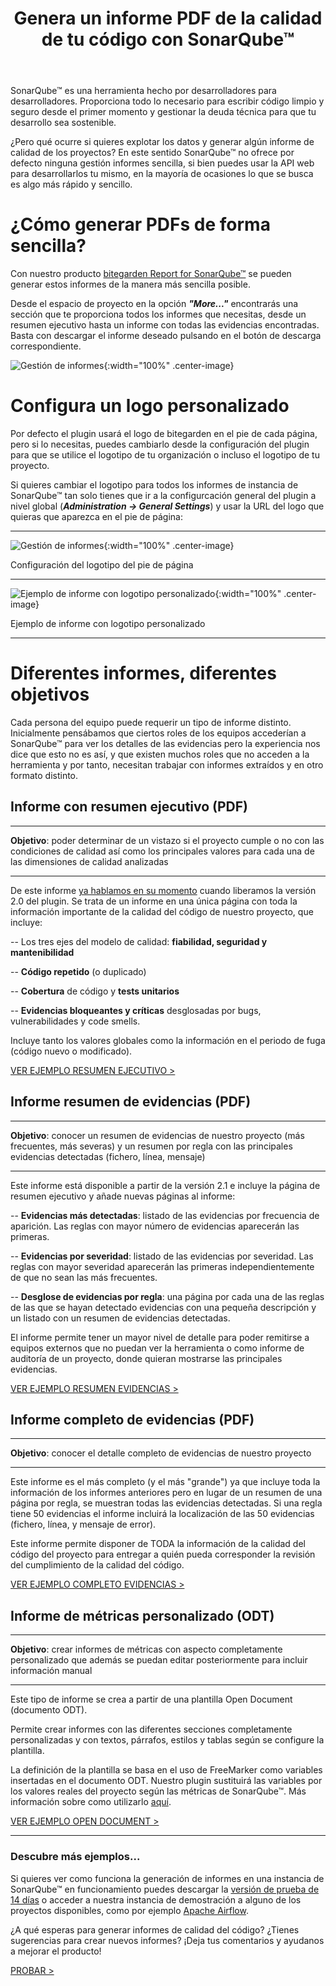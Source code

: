 ﻿---
layout: post_es
title: Genera un informe PDF de la calidad de tu código con SonarQube&trade;
description: Diferentes formas de generar informes de tus datos de la calidad del código en SonarQube&trade;

english: generate-code-quality-pdf-report-sonarqube
permalink: genera-informe-pdf-calidad-codigo-sonarqube
cover: /img/thumbs/2020-07-28-generate-pdf-report-with-sonarqube.png
---

SonarQube&trade; es una herramienta hecho por desarrolladores para desarrolladores. Proporciona todo lo 
necesario para escribir código limpio y seguro desde el primer momento y gestionar la deuda técnica para que
tu desarrollo sea sostenible. 

¿Pero qué ocurre si quieres explotar los datos y generar algún informe de calidad de los proyectos? En este sentido 
SonarQube&trade; no ofrece por defecto ninguna gestión informes sencilla, si bien puedes usar la API web para desarrollarlos tu 
 mismo, en la mayoría de ocasiones lo que se busca es algo más rápido y sencillo.
 
# ¿Cómo generar PDFs de forma sencilla?

Con nuestro producto [bitegarden Report for SonarQube&trade;](/es/sonarqube-report) se pueden generar estos informes 
de la manera más sencilla posible. 

Desde el espacio de proyecto en la opción ___"More..."___ encontrarás una sección que te proporciona todos los informes que
necesitas, desde un resumen ejecutivo hasta un informe con todas las evidencias encontradas. Basta con descargar el informe
deseado pulsando en el botón de descarga correspondiente.

![Gestión de informes](/img/sonarqube-report/bitegarden-report-management_es.png){:width="100%" .center-image}

# Configura un logo personalizado

Por defecto el plugin usará el logo de bitegarden en el pie de cada página, pero si lo necesitas, puedes cambiarlo
desde la configuración del plugin para que se utilice el logotipo de tu organización o incluso el logotipo de tu proyecto.

Si quieres cambiar el logotipo para todos los informes de instancia de SonarQube&trade; tan solo tienes que ir a la 
configurcación general del plugin a nivel global (___Administration -> General Settings___) y usar la URL del logo que
quieras que aparezca en el pie de página:

---

![Gestión de informes](/img/sonarqube-report/bitegarden-report-logo-global-settings.png){:width="100%" .center-image}

<p class="center-text">
    Configuración del logotipo del pie de página
</p>

--- 

![Ejemplo de informe con logotipo personalizado](/img/posts/2020-07-28-bitegarden-report-logo-sample.png){:width="100%" .center-image}

<p class="center-text">
    Ejemplo de informe con logotipo personalizado
</p>

---

# Diferentes informes, diferentes objetivos

Cada persona del equipo puede requerir un tipo de informe distinto. Inicialmente pensábamos que ciertos roles de los equipos
accederían a SonarQube&trade; para ver los detalles de las evidencias pero la experiencia nos dice que esto no es así, y
que existen muchos roles que no acceden a la herramienta y por tanto, necesitan trabajar con informes extraídos y en otro
formato distinto.

## Informe con resumen ejecutivo (PDF)

---

**Objetivo**: poder determinar de un vistazo si el proyecto cumple o no con las condiciones de calidad así como los principales
valores para cada una de las dimensiones de calidad analizadas

---

De este informe [ya hablamos en su momento](/nueva-version-report-2-0) cuando liberamos la versión 2.0 del plugin. Se 
trata de un informe en una única página con toda la información importante de la calidad del código de nuestro proyecto, 
que incluye:

-- Los tres ejes del modelo de calidad: **fiabilidad, seguridad y mantenibilidad**

-- **Código repetido** (o duplicado)

-- **Cobertura** de código y **tests unitarios**

-- **Evidencias bloqueantes y críticas** desglosadas por bugs, vulnerabilidades y code smells.

Incluye tanto los valores globales como la información en el periodo de fuga (código nuevo o modificado). 

<a href="http://sonarqube.bitegarden.com/api/bitegarden/report/pdf?resource=apache:airflow&branch=master" target="_blank" class="btn btn-primary btn-call-to-action fancybox">VER EJEMPLO RESUMEN EJECUTIVO ></a>

## Informe resumen de evidencias (PDF)

---

**Objetivo**: conocer un resumen de evidencias de nuestro proyecto (más frecuentes, más severas) y un resumen por regla
con las principales evidencias detectadas (fichero, línea, mensaje) 

---

Este informe está disponible a partir de la versión 2.1 e incluye la página de resumen ejecutivo y añade nuevas páginas
al informe:

-- **Evidencias más detectadas**: listado de las evidencias por frecuencia de aparición. Las reglas con mayor número de 
evidencias aparecerán las primeras.

-- **Evidencias por severidad**: listado de las evidencias por severidad. Las reglas con mayor severidad aparecerán las
primeras independientemente de que no sean las más frecuentes.

-- **Desglose de evidencias por regla**: una página por cada una de las reglas de las que se hayan detectado evidencias
con una pequeña descripción y un listado con un resumen de evidencias detectadas. 

El informe permite tener un mayor nivel de detalle para poder remitirse a equipos externos que no puedan ver la herramienta 
o como informe de auditoría de un proyecto, donde quieran mostrarse las principales evidencias.  

<a href="http://sonarqube.bitegarden.com/api/bitegarden/report/pdf_issues_breakdown?resource=apache:airflow&branch=master" target="_blank" class="btn btn-primary btn-call-to-action fancybox">VER EJEMPLO RESUMEN EVIDENCIAS ></a>

## Informe completo de evidencias (PDF)

---

**Objetivo**: conocer el detalle completo de evidencias de nuestro proyecto

---
  
Este informe es el más completo (y el más "grande") ya que incluye toda la información de los informes anteriores pero 
en lugar de un resumen de una página por regla, se muestran todas las evidencias detectadas. Si una regla tiene 50 evidencias
el informe incluirá la localización de las 50 evidencias (fichero, línea, y mensaje de error).

Este informe permite disponer de TODA la información de la calidad del código del proyecto para entregar a quién pueda
corresponder la revisión del cumplimiento de la calidad del código.

<a href="http://sonarqube.bitegarden.com/api/bitegarden/report/pdf_full_issues_breakdown?resource=apache:airflow&branch=master" target="_blank" class="btn btn-primary btn-call-to-action fancybox">VER EJEMPLO COMPLETO EVIDENCIAS ></a>

## Informe de métricas personalizado (ODT)

---

**Objetivo**: crear informes de métricas con aspecto completamente personalizado que además se puedan editar posteriormente
para incluir información manual 

---
  
Este tipo de informe se crea a partir de una plantilla Open Document (documento ODT).

Permite crear informes con las diferentes secciones completamente personalizadas y con textos, párrafos, estilos y 
tablas según se configure la plantilla. 

La definición de la plantilla se basa en el uso de FreeMarker como variables insertadas en el documento ODT. Nuestro plugin
sustituirá las variables por los valores reales del proyecto según las métricas de SonarQube&trade;. Más información sobre
como utilizarlo [aquí](/es/sonarqube-report-documentation).

<a href="http://sonarqube.bitegarden.com/api/bitegarden/report/odt?resource=apache:airflow&branch=master" target="_blank" class="btn btn-primary btn-call-to-action fancybox">VER EJEMPLO OPEN DOCUMENT ></a>

--- 

### Descubre más ejemplos...

Si quieres ver como funciona la generación de informes en una instancia de SonarQube&trade; en funcionamiento puedes
descargar la [versión de prueba de 14 días](/es/sonarqube-report-trial-form) o acceder a nuestra instancia de demostración
a alguno de los proyectos disponibles, como por ejemplo [Apache Airflow](http://sonarqube.bitegarden.com/project/extension/bitegardenReport/report_page?id=apache%3Aairflow&qualifier=TRK).

¿A qué esperas para generar informes de calidad del código? ¿Tienes sugerencias para crear nuevos informes? 
¡Deja tus comentarios y ayudanos a mejorar el producto!

<a class="btn btn-primary btn-call-to-action fancybox" href="/es/sonarqube-report-trial-form">PROBAR ></a>

